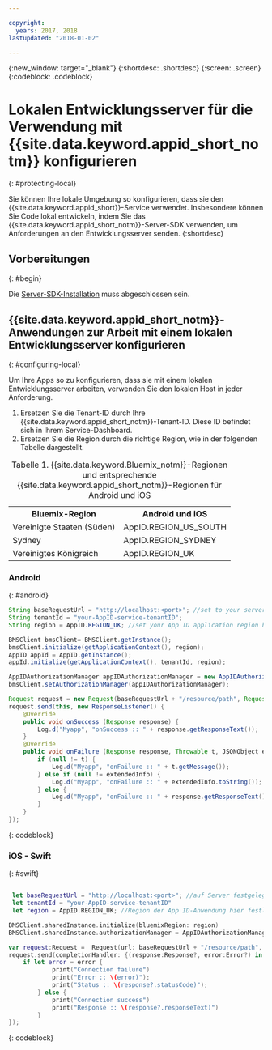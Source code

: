 ```yaml
---

copyright:
  years: 2017, 2018
lastupdated: "2018-01-02"

---
```

{:new_window: target="_blank"}
{:shortdesc: .shortdesc}
{:screen: .screen}
{:codeblock: .codeblock}



#  Lokalen Entwicklungsserver für die Verwendung mit {{site.data.keyword.appid_short_notm}} konfigurieren
{: #protecting-local}

Sie können Ihre lokale Umgebung so konfigurieren, dass sie den {{site.data.keyword.appid_short}}-Service verwendet. Insbesondere können Sie Code lokal entwickeln, indem Sie das {{site.data.keyword.appid_short_notm}}-Server-SDK verwenden, um Anforderungen an den Entwicklungsserver senden.
{:shortdesc}


## Vorbereitungen
{: #begin}

Die [Server-SDK-Installation](/docs/services/appid/install.html#nodejs-setup) muss abgeschlossen sein.


## {{site.data.keyword.appid_short_notm}}-Anwendungen zur Arbeit mit einem lokalen Entwicklungsserver konfigurieren
{: #configuring-local}

Um Ihre Apps so zu konfigurieren, dass sie mit einem lokalen Entwicklungsserver arbeiten, verwenden Sie den lokalen Host in jeder Anforderung.

1. Ersetzen Sie die Tenant-ID durch Ihre {{site.data.keyword.appid_short_notm}}-Tenant-ID. Diese ID befindet sich in Ihrem Service-Dashboard.
2. Ersetzen Sie die Region durch die richtige Region, wie in der folgenden Tabelle dargestellt.

<table> <caption> Tabelle 1. {{site.data.keyword.Bluemix_notm}}-Regionen und entsprechende {{site.data.keyword.appid_short_notm}}-Regionen für Android und iOS </caption>
<tr>
  <th> Bluemix-Region </th>
  <th> Android und iOS </th>
</tr>
<tr>
  <td> Vereinigte Staaten (Süden) </td>
  <td> AppID.REGION_US_SOUTH </td>
</tr>
<tr>
  <td> Sydney </td>
  <td> AppID.REGION_SYDNEY </td>
</tr>
<tr>
  <td> Vereinigtes Königreich </td>
  <td> AppID.REGION_UK </td>
</tr>
</table>



### Android
{: #android}
```java
String baseRequestUrl = "http://localhost:<port>"; //set to your server running port
String tenantId = "your-AppID-service-tenantID";
String region = AppID.REGION_UK; //set your App ID application region here. Aktuell mögliche Werte sind AppID.REGION_US_SOUTH, AppID.REGION_SYDNEY oder AppID.REGION_UK.

BMSClient bmsClient= BMSClient.getInstance();
bmsClient.initialize(getApplicationContext(), region);
AppID appId = AppID.getInstance();
appId.initialize(getApplicationContext(), tenantId, region);

AppIDAuthorizationManager appIDAuthorizationManager = new AppIDAuthorizationManager(appId);
bmsClient.setAuthorizationManager(appIDAuthorizationManager);

Request request = new Request(baseRequestUrl + "/resource/path", Request.GET);
request.send(this, new ResponseListener() {
    @Override
	public void onSuccess (Response response) {
        Log.d("Myapp", "onSuccess :: " + response.getResponseText());
	}
    @Override
	public void onFailure (Response response, Throwable t, JSONObject extendedInfo) {
        if (null != t) {
            Log.d("Myapp", "onFailure :: " + t.getMessage());
		} else if (null != extendedInfo) {
            Log.d("Myapp", "onFailure :: " + extendedInfo.toString());
		} else {
            Log.d("Myapp", "onFailure :: " + response.getResponseText());
		}
    }
});
```
{: codeblock}

### iOS - Swift
{: #swift}
```swift

 let baseRequestUrl = "http://localhost:<port>"; //auf Server festgelegt, der den Port ausführt
 let tenantId = "your-AppID-service-tenantID"
 let region = AppID.REGION_UK; //Region der App ID-Anwendung hier festlegen. Aktuell mögliche Werte sind AppID.REGION_US_SOUTH, AppID.REGION_SYDNEY oder AppID.REGION_UK.

BMSClient.sharedInstance.initialize(bluemixRegion: region)
BMSClient.sharedInstance.authorizationManager = AppIDAuthorizationManager(appid:AppID.sharedInstance)

var request:Request =  Request(url: baseRequestUrl + "/resource/path", method: HttpMethod.GET)
request.send(completionHandler: {(response:Response?, error:Error?) in
    if let error = error {
            print("Connection failure")
     		print("Error :: \(error)");
     		print("Status :: \(response?.statusCode)");
    	} else {
            print("Connection success")
            print("Response :: \(response?.responseText)")
        }
});
```
{: codeblock}
